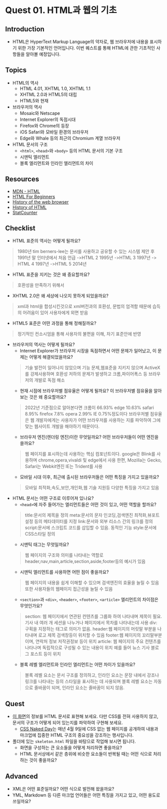 # Quest 01. HTML과 웹의 기초

## Introduction
* HTML은 HyperText Markup Language의 약자로, 웹 브라우저에 내용을 표시하기 위한 가장 기본적인 언어입니다. 이번 퀘스트를 통해 HTML에 관한 기초적인 사항들을 알아볼 예정입니다.

## Topics
* HTML의 역사
  * HTML 4.01, XHTML 1.0, XHTML 1.1
  * XHTML 2.0과 HTML5의 대립
  * HTML5와 현재
* 브라우저의 역사
  * Mosaic와 Netscape
  * Internet Explorer의 독점시대
  * Firefox와 Chrome의 등장
  * iOS Safari와 모바일 환경의 브라우저
  * Edge와 Whale 등의 최근의 Chromium 계열 브라우저
* HTML 문서의 구조
  * `<html>`, `<head>`와 `<body>` 등의 HTML 문서의 기본 구조
  * 시맨틱 엘리먼트
  * 블록 엘리먼트와 인라인 엘리먼트의 차이

## Resources
* [MDN - HTML](https://developer.mozilla.org/ko/docs/Web/HTML)
* [HTML For Beginners](https://html.com/)
* [History of the web browser](https://en.wikipedia.org/wiki/History_of_the_web_browser)
* [History of HTML](https://en.wikipedia.org/wiki/HTML)
* [StatCounter](https://gs.statcounter.com/)

## Checklist
* HTML 표준의 역사는 어떻게 될까요?
>1980년 tim berners-lee는 문서를 사용하고 공유할 수 있는 시스템 제안 후 1991년 말 인터넷에서 처음 언급 ->HTML 2 1995년 ->HTML 3 1997년 -> HTML 4 1997년 ->HTML 5 2014년
  * HTML 표준을 지키는 것은 왜 중요할까요?
  >호환성을 만족하기 위해서
  * XHTML 2.0은 왜 세상에 나오지 못하게 되었을까요?
  > xml과 html을 합성시킨것으로 xml버전과의 호환성, 문법의 엄격함 때문에 습득의 어려움이 있어 사용자에게 외면 받음
  * HTML5 표준은 어떤 과정을 통해 정해질까요?
  >정기적인 컨소시엄을 통해 사용자의 불편을 이해, 차기 표준안에 반영
* 브라우저의 역사는 어떻게 될까요?
  * Internet Explorer가 브라우저 시장을 독점하면서 어떤 문제가 일어났고, 이 문제는 어떻게 해결되었을까요?
  >기술 발전이 일어나지 않았으며 기능 문제,웹표준을 지키지 않으며 ActiveX를 강제사용하며 호환성 저하의 문제가 발생하고 크롬,파이어폭스 등 브라우저의 개발로 독점 해소
  * 현재 시점에 브라우저별 점유율은 어떻게 될까요? 이 브라우저별 점유율을 알아보는 것은 왜 중요할까요?
  >2022년 기준점으로 알아본다면 크롬이 66.93% edge 10.63% safari 8.95% firefox 7.8% opera 2.99% IE 0.75%정도이다
  > 브라우저별 점유율은 웹 개발자에게는 사용자가 어떤 브라우저를 사용하는 지를 파악하여 그에 맞는 웹사이트 개발을 해야하기 때문이다.
  * 브라우저 엔진(렌더링 엔진)이란 무엇일까요? 어떤 브라우저들이 어떤 엔진을 쓸까요?
  >웹 페이지를 표시하는데 사용하는 핵심 컴포넌트이다. google은 Blink를 사용하며 chrome,opera,vivaldi 및 edge에서 사용 한편, Mozilla는 Gecko, Safari는 Webkit엔진 IE는 Trident를 사용
  * 모바일 시대 이후, 최근에 출시된 브라우저들은 어떤 특징을 가지고 있을까요?
  >모바일 최적화,속도,보안,개인화,웹 기술 지원등 다양한 특징을 가지고 있음
* HTML 문서는 어떤 구조로 이루어져 있나요?
  * `<head>`에 자주 들어가는 엘리먼트들은 어떤 것이 있고, 어떤 역할을 할까요?
  >title:문서의 제목을 정의
  >meta:문서의 문자 인코딩,검색엔진 최적화,뷰포트 설정 등의 메타데이터를 지정
  >link:문서와 외부 리소스 간의 링크를 정의 
  >script:문서에 스크립트 코드를 삽입할 수 있음. 동적인 기능
  >style:문서에 CSS스타일 정의
  * 시맨틱 태그는 무엇일까요?
  >웹 페이지의 구조와 의미를 나타내는 역할로 header,nav,main,article,section,aside,footer등의 예시가 있음
    * 시맨틱 엘리먼트를 사용하면 어떤 점이 좋을까요?
    >웹 페이지의 내용을 쉽게 이해할 수 있으며 검색엔진의 효율을 늘릴 수 있음 또한 사용자들의 웹페이지 접근성을 늘릴 수 있음
    * `<section>`과 `<div>`, `<header>`, `<footer>`, `<article>` 엘리먼트의 차이점은 무엇인가요?
    >section: 웹 페이지에서 연관된 컨텐츠를 그룹화 하여 나타내며 제목이 필요. 기사 내 여러 개 세션을 나누거나 페이지에서 목차를 나타내는데 사용
    >div: 구획을 지정하는 태그로 의미가 없음.
    >header:웹 페이지의 머릿말 부분을 나타내며 로고 제목 검색창등이 위치할 수 있음
    >footer:웹 페이지의 꼬리말부분이며, 연락처 정보 저작권정보 등이 위치
    >article: 웹 페이지의 주요 컨텐츠를 나타나며 독립적으로 구성될 수 있는 내용이 위치 예를 들어 뉴스 기사 블로그 포스트 등이 위치
  * 블록 레벨 엘리먼트와 인라인 엘리먼트는 어떤 차이가 있을까요?
  >블록 레벨 요소는 문서 구조를 정의하고, 인라인 요소는 문장 내에서 강조나 링크를 나타내는 등의 스타일을 표시하는 데 사용되며 블록 레벨 요소는 자동으로 줄바꿈이 되며, 인라인 요소는 줄바꿈이 되지 않음.

## Quest
* [이 화면](screen.png)의 정보를 HTML 문서로 표현해 보세요. 다만 CSS를 전혀 사용하지 않고, 문서의 구조가 어떻게 되어 있는지를 파악하여 구현해 보세요.
  * [CSS Naked Day](https://css-naked-day.github.io/)는 매년 4월 9일에 CSS 없는 웹 페이지를 공개하여 내용과 마크업에 집중한 HTML 구조의 중요성을 강조하는 행사입니다.
* 폴더에 있는 `skeleton.html` 파일을 바탕으로 작업해 보시면 됩니다.
  * 화면을 구성하는 큰 요소들을 어떻게 처리하면 좋을까요?
  * HTML 문서상에서 같은 층위에 비슷한 요소들이 반복될 때는 어떤 식으로 처리하는 것이 좋을까요?

## Advanced
* XML은 어떤 표준일까요? 어떤 식으로 발전해 왔을까요?
* YML, Markdown 등 다른 마크업 언어들은 어떤 특징을 가지고 있고, 어떤 용도로 쓰일까요?
